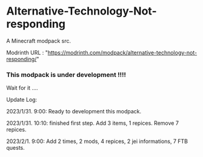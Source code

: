 # Alternative-Technology-Not-responding
A Minecraft modpack src.

Modrinth URL : "https://modrinth.com/modpack/alternative-technology-not-responding/"

### This modpack is under development !!!!
Wait for it ....

Update Log:

2023/1/31. 9:00: Ready to development this modpack.

2023/1/31. 10:10: finished first step. Add 3 items, 1 repices. Remove 7 repices.

2023/2/1. 9:00: Add 2 times, 2 mods, 4 repices, 2 jei informations, 7 FTB quests.
